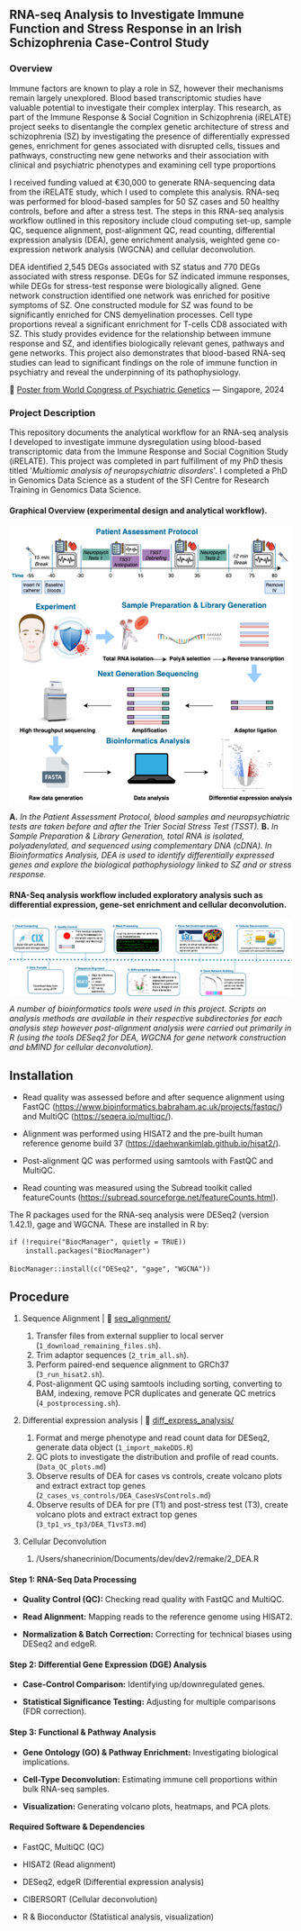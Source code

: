 ## RNA-seq Analysis to Investigate Immune Function and Stress Response in an Irish Schizophrenia Case-Control Study

### Overview

Immune factors are known to play a role in SZ, however their mechanisms remain largely unexplored. Blood based transcriptomic studies have valuable potential to investigate their complex interplay. This research, as part of the Immune Response & Social Cognition in Schizophrenia (iRELATE) project seeks to disentangle the complex genetic architecture of stress and schizophrenia (SZ) by investigating the presence of differentially expressed genes, enrichment for genes associated with disrupted cells, tissues and pathways, constructing new gene networks and their association with clinical and psychiatric phenotypes and examining cell type proportions

I received funding valued at €30,000 to generate RNA-sequencing data from the iRELATE study, which I used to complete this analysis. RNA-seq was performed for blood-based samples for 50 SZ cases and 50 healthy controls, before and after a stress test. The steps in this RNA-seq analysis workflow outlined in this repository include cloud computing set-up, sample QC, sequence alignment, post-alignment QC, read counting, differential expression analysis (DEA), gene enrichment analysis, weighted gene co-expression network analysis (WGCNA) and cellular deconvolution.

DEA identified 2,545 DEGs associated with SZ status and 770 DEGs associated with stress response. DEGs for SZ indicated immune responses, while DEGs for stress-test response were biologically aligned. Gene network construction identified one network was enriched for positive symptoms of SZ. One constructed module for SZ was found to be significantly enriched for CNS demyelination processes. Cell type proportions reveal a significant enrichment for T-cells CD8 associated with SZ. This study provides evidence for the relationship between immune response and SZ, and identifies biologically relevant genes, pathways and gene networks. This project also demonstrates that blood-based RNA-seq studies can lead to significant findings on the role of immune function in psychiatry and reveal the underpinning of its pathophysiology.

:speech_balloon: [Poster from World Congress of Psychiatric Genetics](media/WCPG_2024.pdf) — Singapore, 2024

### Project Description

This repository documents the analytical workflow for an RNA-seq analysis I developed to investigate immune dysregulation using blood-based transcriptomic data from the Immune Response and Social Cognition Study (iRELATE). This project was completed in part fulfillment of my PhD thesis titled '*Multiomic analysis of neuropsychiatric disorders*'. I completed a PhD in Genomics Data Science as a student of the SFI Centre for Research Training in Genomics Data Science.

#### Graphical Overview (experimental design and analytical workflow).

<div style="text-align: center; width="100%">
  <img src="media/experimental_design.png" alt="Overview of experimental design and analytical workflow." style="display: block; margin: 0 auto;">
</div>

**A.** *In the Patient Assessment Protocol, blood samples and neuropsychiatric tests are taken before and after the Trier Social Stress Test (TSST).* **B.** *In Sample Preparation & Library Generation, total RNA is isolated, polyadenylated, and sequenced using complementary DNA (cDNA). In Bioinformatics Analysis, DEA is used to identify differentially expressed genes and explore the biological pathophysiology linked to SZ and or stress response.*

#### RNA-Seq analysis workflow included exploratory analysis such as differential expression, gene-set enrichment and cellular deconvolution.

<div style="text-align: center; width="100%">
  <img src="media/rnaseq_workflow.png" alt="RNA-Seq analysis workflow." style="display: block; margin: 0 auto;">
</div>

*A number of bioinformatics tools were used in this project. Scripts on analysis methods are available in their respective subdirectories for each analysis step however post-alignment analysis were carried out primarily in R (using the tools DESeq2 for DEA, WGCNA for gene network construction and bMIND for cellular deconvolution).*

## Installation

-   Read quality was assessed before and after sequence alignment using FastQC (<https://www.bioinformatics.babraham.ac.uk/projects/fastqc/>) and MultiQC (<https://seqera.io/multiqc/>).

-   Alignment was performed using HISAT2 and the pre-built human reference genome build 37 (<https://daehwankimlab.github.io/hisat2/>).

-   Post-alignment QC was performed using samtools with FastQC and MultiQC.

-   Read counting was measured using the Subread toolkit called featureCounts (<https://subread.sourceforge.net/featureCounts.html>).

The R packages used for the RNA-seq analysis were DESeq2 (version 1.42.1), gage and WGCNA. These are installed in R by:

```         
if (!require("BiocManager", quietly = TRUE))
    install.packages("BiocManager")

BiocManager::install(c("DESeq2", "gage", "WGCNA"))
```

## Procedure 

1.  Sequence Alignment | :file_folder: [seq_alignment/](seq_alignment)
    1.  Transfer files from external supplier to local server (<code>1_download_remaining_files.sh</code>).
    2.  Trim adaptor sequences (<code>2_trim_all.sh</code>).
    3.  Perform paired-end sequence alignment to GRCh37 (<code>3_run_hisat2.sh</code>).
    4.  Post-alignment QC using samtools including sorting, converting to BAM, indexing, remove PCR duplicates and generate QC metrics (<code>4_postprocessing.sh</code>).


2. Differential expression analysis | :file_folder: [diff_express_analysis/](diff_express_analysis)
    1. Format and merge phenotype and read count data for DESeq2, generate data object (<code>1_import_makeDDS.R</code>)
    2. QC plots to investigate the distribution and profile of read counts. (<code>Data_QC_plots.md</code>)
    3. Observe results of DEA for cases vs controls, create volcano plots and extract extract top genes (<code>2_cases_vs_controls/DEA_CasesVsControls.md</code>)
    4. Observe results of DEA for pre (T1) and post-stress test (T3), create volcano plots and extract extract top genes (<code>3_tp1_vs_tp3/DEA_T1vsT3.md</code>)

3. Cellular Deconvolution
    1. /Users/shanecrinion/Documents/dev/dev2/remake/2_DEA.R 

#### Step 1: RNA-Seq Data Processing

-   **Quality Control (QC):** Checking read quality with FastQC and MultiQC.

-   **Read Alignment:** Mapping reads to the reference genome using HISAT2.

-   **Normalization & Batch Correction:** Correcting for technical biases using DESeq2 and edgeR.

#### Step 2: Differential Gene Expression (DGE) Analysis

-   **Case-Control Comparison:** Identifying up/downregulated genes.

-   **Statistical Significance Testing:** Adjusting for multiple comparisons (FDR correction).

#### Step 3: Functional & Pathway Analysis

-   **Gene Ontology (GO) & Pathway Enrichment:** Investigating biological implications.

-   **Cell-Type Deconvolution:** Estimating immune cell proportions within bulk RNA-seq samples.

-   **Visualization:** Generating volcano plots, heatmaps, and PCA plots.

#### Required Software & Dependencies

-   FastQC, MultiQC (QC)

-   HISAT2 (Read alignment)

-   DESeq2, edgeR (Differential expression analysis)

-   CIBERSORT (Cellular deconvolution)

-   R & Bioconductor (Statistical analysis, visualization)

